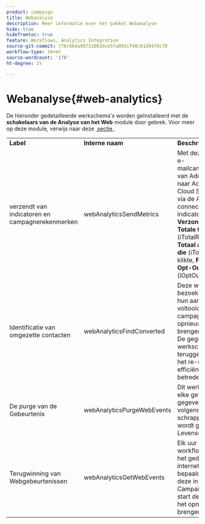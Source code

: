 ```yaml
---
product: campaign
title: Webanalyse
description: Meer informatie over het pakket Webanalyse
hide: true
hidefromtoc: true
feature: Workflows, Analytics Integration
source-git-commit: 776c664a99721063dce5fa003cf40c81d94f8c78
workflow-type: tm+mt
source-wordcount: '178'
ht-degree: 1%

---
```



# Webanalyse{#web-analytics}



De hieronder gedetailleerde werkschema&#39;s worden geïnstalleerd met de **schakelaars van de Analyse van het Web** module door gebrek. Voor meer op deze module, verwijs naar deze [&#x200B; sectie &#x200B;](../../integrations/using/gs-aa.md).

<table> 
 <tbody> 
  <tr> 
   <td> <strong>Label</strong><br /> </td> 
   <td> <strong> Interne naam </strong><br /> </td> 
   <td> <strong>Beschrijving</strong><br /> </td> 
  </tr> 
  <tr> 
   <td> <span class="uicontrol"> verzendt van indicatoren en campagnerekenmerken </span> <br /> </td> 
   <td> <span class="uicontrol"> webAnalyticsSendMetrics </span> <br /> </td> 
   <td> Met deze workflow kunt u e-mailcampagneindicatoren van Adobe Campaign naar Adobe Experience Cloud Suite verzenden via de Adobe® Analytics-connector. De betrokken indicatoren zijn als volgt: <strong> Verzonden </strong> (Verzonden), <strong> Totale telling van opent </strong> (iTotalRecipientOpen), <strong> Totaal aantal ontvangers die </strong> (iTotalRecipientClick) klikte, <strong> Fouten </strong> (iError), <strong> Opt-Out </strong> (opt-out) (iOptOut).<br /> </td> 
  </tr> 
  <tr> 
   <td> <span class="uicontrol"> Identificatie van omgezette contacten </span> <br /> </td> 
   <td> <span class="uicontrol"> webAnalyticsFindConverted </span> <br /> </td> 
   <td> Deze workflow indexeert bezoekers van de site die hun aankoop hebben voltooid na een campagne voor het opnieuw op de markt brengen van producten. De gegevens die door dit werkschema worden teruggekregen kunnen in het <span class="uicontrol"> re-marketing efficiëntierapport </span> worden betreden. <br /> </td> 
  </tr> 
  <tr> 
   <td> <span class="uicontrol"> De purge van de Gebeurtenis </span> <br /> </td> 
   <td> <span class="uicontrol"> webAnalyticsPurgeWebEvents </span> <br /> </td> 
   <td> Dit werkschema laat u elke gebeurtenis van het gegevensbestandgebied volgens de periode schrappen die op het <span class="uicontrol"> wordt gevormd Levensduur </span> gebied. <br /> </td> 
  </tr> 
  <tr> 
   <td> <span class="uicontrol"> Terugwinning van Webgebeurtenissen </span> <br /> </td> 
   <td> <span class="uicontrol"> webAnalyticsGetWebEvents </span> <br /> </td> 
   <td> Elk uur downloadt deze workflow segmenten op het gedrag van internetgebruikers op een bepaalde site, plaatst deze in de Adobe Campaign-database en start de workflow voor het opnieuw in de handel brengen. <br /> </td> 
  </tr> 
 </tbody> 
</table>

